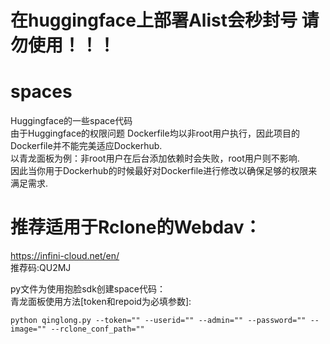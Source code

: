 # 在huggingface上部署Alist会秒封号 请勿使用！！！


# spaces
Huggingface的一些space代码   
由于Huggingface的权限问题 Dockerfile均以非root用户执行，因此项目的Dockerfile并不能完美适应Dockerhub.    
以青龙面板为例：非root用户在后台添加依赖时会失败，root用户则不影响.    
因此当你用于Dockerhub的时候最好对Dockerfile进行修改以确保足够的权限来满足需求.


# 推荐适用于Rclone的Webdav：   
https://infini-cloud.net/en/    
推荐码:QU2MJ


py文件为使用抱脸sdk创建space代码：   
青龙面板使用方法[token和repoid为必填参数]:   
```
python qinglong.py --token="" --userid="" --admin="" --password="" --image="" --rclone_conf_path=""
```

